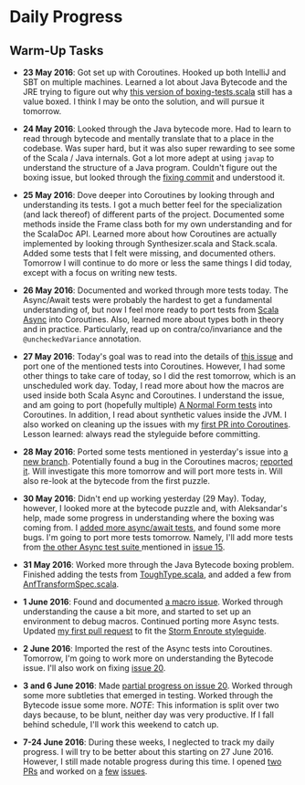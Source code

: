# Daily Progress

## Warm-Up Tasks 
- **23 May 2016**: Got set up with Coroutines. Hooked up both IntelliJ and SBT on multiple machines. Learned a lot about Java Bytecode and the JRE trying to figure out why [this version of boxing-tests.scala](https://github.com/storm-enroute/coroutines/blob/487e58d0cc2b85e0b4253d1b7baf70bb01c11241/src/test/scala/org/coroutines/boxing-tests.scala) still has a value boxed. I think I may be onto the solution, and will pursue it tomorrow. 

- **24 May 2016**: Looked through the Java bytecode more. Had to learn to read through bytecode and mentally translate that to a place in the codebase. Was super hard, but it was also super rewarding to see some of the Scala / Java internals. Got a lot more adept at using `javap` to understand the structure of a Java program. Couldn't figure out the boxing issue, but looked through the [fixing commit](https://github.com/storm-enroute/coroutines/commit/008db410f07d28b4e0d05e9169be7e5289468793) and understood it.

- **25 May 2016**: Dove deeper into Coroutines by looking through and understanding its tests. I got a much better feel for the specialization (and lack thereof) of different parts of the project. Documented some methods inside the Frame class both for my own understanding and for the ScalaDoc API. Learned more about how Coroutines are actually implemented by looking through Synthesizer.scala and Stack.scala. Added some tests that I felt were missing, and documented others. Tomorrow I will continue to do more or less the same things I did today, except with a focus on writing new tests.

- **26 May 2016**: Documented and worked through more tests today. The Async/Await tests were probably the hardest to get a fundamental understanding of, but now I feel more ready to port tests from [Scala Async](https://github.com/scala/async) into Coroutines. Also, learned more about types both in theory and in practice. Particularly, read up on contra/co/invariance and the `@uncheckedVariance` annotation.
 
- **27 May 2016**: Today's goal was to read into the details of [this issue](https://github.com/storm-enroute/coroutines/issues/15) and port one of the mentioned tests into Coroutines. However, I had some other things to take care of today, so I did the rest tomorrow, which is an unscheduled work day. Today, I read more about how the macros are used inside both Scala Async and Coroutines. I understand the issue, and am going to port (hopefully multiple) [A Normal Form tests](https://github.com/scala/async/blob/master/src/test/scala/scala/async/run/anf/AnfTransformSpec.scala) into Coroutines. In addition, I read about synthetic values inside the JVM. I also worked on cleaning up the issues with my [first PR into Coroutines](https://github.com/storm-enroute/coroutines/pull/18). Lesson learned: always read the styleguide before committing. 

- **28 May 2016**: Ported some tests mentioned in yesterday's issue into [a new branch](https://github.com/smithjessk/coroutines/tree/add-async-tests). Potentially found a bug in the Coroutines macros; [reported it](https://github.com/storm-enroute/coroutines/issues/19). Will investigate this more tomorrow and will port more tests in. Will also re-look at the bytecode from the first puzzle.

- **30 May 2016**: Didn't end up working yesterday (29 May). Today, however, I looked more at the bytecode puzzle and, with Aleksandar's help, made some progress in understanding where the boxing was coming from. I [added more async/await tests](https://github.com/smithjessk/coroutines/commit/7b62eddcae33f2f88ef6140ab08383f4b6832774), and found some more bugs. I'm going to port more tests tomorrow. Namely, I'll add more tests from [the other Async test suite ](https://github.com/smithjessk/coroutines/commit/7b62eddcae33f2f88ef6140ab08383f4b6832774) mentioned in [issue 15](https://github.com/storm-enroute/coroutines/issues/15). 

- **31 May 2016**: Worked more through the Java Bytecode boxing problem. Finished adding the tests from [ToughType.scala](https://github.com/scala/async/blob/master/src/test/scala/scala/async/run/toughtype/ToughType.scala), and added a few from [AnfTransformSpec.scala](https://github.com/scala/async/blob/master/src/test/scala/scala/async/run/anf/AnfTransformSpec.scala). 

- **1 June 2016**: Found and documented [a macro issue](https://github.com/storm-enroute/coroutines/issues/20). Worked through understanding the cause a bit more, and started to set up an environment to debug macros. Continued porting more Async tests. Updated [my first pull request](https://github.com/storm-enroute/coroutines/pull/18) to fit the [Storm Enroute styleguide](http://storm-enroute.com/dev/styleguide/). 

- **2 June 2016**: Imported the rest of the Async tests into Coroutines. Tomorrow, I'm going to work more on understanding the Bytecode issue. I'll also work on fixing [issue 20](https://github.com/storm-enroute/coroutines/issues/20). 

- **3 and 6 June 2016**: Made [partial progress on issue 20](https://github.com/storm-enroute/coroutines/issues/20#issuecomment-224004035). Worked through some more subtleties that emerged in testing. Worked through the Bytecode issue some more. *NOTE*: This information is split over two days because, to be blunt, neither day was very productive. If I fall behind schedule, I'll work this weekend to catch up. 

- **7-24 June 2016**: During these weeks, I neglected to track my daily progress. I will try to be better about this starting on 27 June 2016. However, I still made notable progress during this time. I opened [two](https://github.com/storm-enroute/coroutines/pull/22) [PRs](https://github.com/storm-enroute/coroutines/pull/23) and worked on [a](https://github.com/storm-enroute/coroutines/issues/25) [few](https://github.com/storm-enroute/coroutines/issues/24) [issues](https://github.com/storm-enroute/coroutines/issues/20). 
